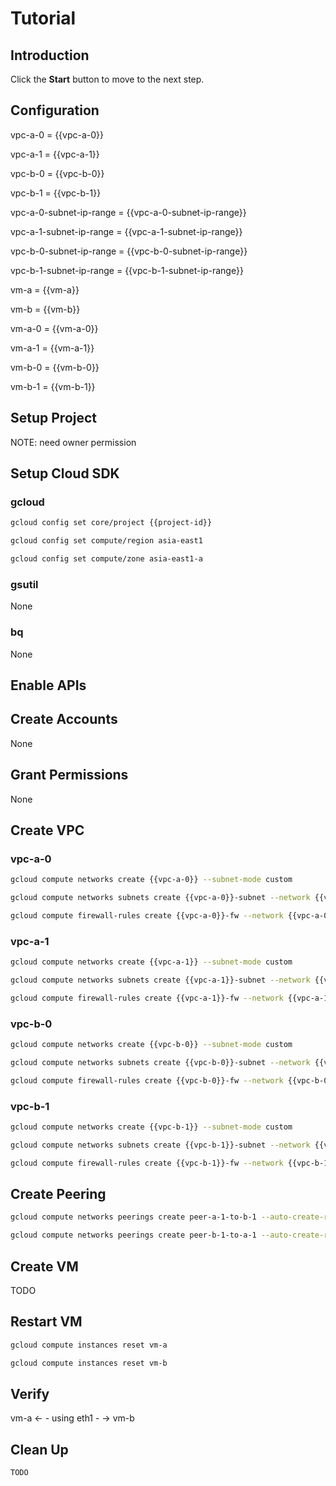 # Tutorial

## Introduction

<walkthrough-tutorial-duration duration="30"></walkthrough-tutorial-duration>

Click the **Start** button to move to the next step.

## Configuration

<walkthrough-watcher-constant key="vpc-a-0" value="vpc-a-0"></walkthrough-watcher-constant>
<walkthrough-watcher-constant key="vpc-a-1" value="vpc-a-1"></walkthrough-watcher-constant>
<walkthrough-watcher-constant key="vpc-b-0" value="vpc-b-0"></walkthrough-watcher-constant>
<walkthrough-watcher-constant key="vpc-b-1" value="vpc-b-1"></walkthrough-watcher-constant>
<walkthrough-watcher-constant key="vpc-a-0-subnet-ip-range" value="192.168.100.0/24"></walkthrough-watcher-constant>
<walkthrough-watcher-constant key="vpc-a-1-subnet-ip-range" value="192.168.101.0/24"></walkthrough-watcher-constant>
<walkthrough-watcher-constant key="vpc-b-0-subnet-ip-range" value="192.168.200.0/24"></walkthrough-watcher-constant>
<walkthrough-watcher-constant key="vpc-b-1-subnet-ip-range" value="192.168.201.0/24"></walkthrough-watcher-constant>
<walkthrough-watcher-constant key="vm-a" value="vm-a"></walkthrough-watcher-constant>
<walkthrough-watcher-constant key="vm-b" value="vm-b"></walkthrough-watcher-constant>
<walkthrough-watcher-constant key="vm-a-0" value="vm-a-0"></walkthrough-watcher-constant>
<walkthrough-watcher-constant key="vm-a-1" value="vm-a-1"></walkthrough-watcher-constant>
<walkthrough-watcher-constant key="vm-b-0" value="vm-b-0"></walkthrough-watcher-constant>
<walkthrough-watcher-constant key="vm-b-1" value="vm-b-1"></walkthrough-watcher-constant>

vpc-a-0 = {{vpc-a-0}}

vpc-a-1 = {{vpc-a-1}}

vpc-b-0 = {{vpc-b-0}}

vpc-b-1 = {{vpc-b-1}}

vpc-a-0-subnet-ip-range = {{vpc-a-0-subnet-ip-range}}

vpc-a-1-subnet-ip-range = {{vpc-a-1-subnet-ip-range}}

vpc-b-0-subnet-ip-range = {{vpc-b-0-subnet-ip-range}}

vpc-b-1-subnet-ip-range = {{vpc-b-1-subnet-ip-range}}

vm-a = {{vm-a}}

vm-b = {{vm-b}}

vm-a-0 = {{vm-a-0}}

vm-a-1 = {{vm-a-1}}

vm-b-0 = {{vm-b-0}}

vm-b-1 = {{vm-b-1}}

## Setup Project

<walkthrough-project-setup></walkthrough-project-setup>

<walkthrough-footnote>NOTE: need owner permission</walkthrough-footnote>

## Setup Cloud SDK

### gcloud

```bash
gcloud config set core/project {{project-id}}
```
```bash
gcloud config set compute/region asia-east1
```
```bash
gcloud config set compute/zone asia-east1-a
```

### gsutil

None

### bq

None


## Enable APIs

<walkthrough-enable-apis apis="compute.googleapis.com"></walkthrough-enable-apis>

## Create Accounts

None

## Grant Permissions

None

## Create VPC

### vpc-a-0

```bash
gcloud compute networks create {{vpc-a-0}} --subnet-mode custom
```
```bash
gcloud compute networks subnets create {{vpc-a-0}}-subnet --network {{vpc-a-0}} --range {{vpc-a-0-subnet-ip-range}}
```
```bash
gcloud compute firewall-rules create {{vpc-a-0}}-fw --network {{vpc-a-0}} --allow tcp:22,icmp
```

### vpc-a-1

```bash
gcloud compute networks create {{vpc-a-1}} --subnet-mode custom
```
```bash
gcloud compute networks subnets create {{vpc-a-1}}-subnet --network {{vpc-a-1}} --range {{vpc-a-1-subnet-ip-range}}
```
```bash
gcloud compute firewall-rules create {{vpc-a-1}}-fw --network {{vpc-a-1}} --allow tcp:22,icmp
```

### vpc-b-0

```bash
gcloud compute networks create {{vpc-b-0}} --subnet-mode custom
```
```bash
gcloud compute networks subnets create {{vpc-b-0}}-subnet --network {{vpc-b-0}} --range {{vpc-b-0-subnet-ip-range}}
```
```bash
gcloud compute firewall-rules create {{vpc-b-0}}-fw --network {{vpc-b-0}} --allow tcp:22,icmp
```

### vpc-b-1

```bash
gcloud compute networks create {{vpc-b-1}} --subnet-mode custom
```
```bash
gcloud compute networks subnets create {{vpc-b-1}}-subnet --network {{vpc-b-1}} --range {{vpc-b-1-subnet-ip-range}}
```
```bash
gcloud compute firewall-rules create {{vpc-b-1}}-fw --network {{vpc-b-1}} --allow tcp:22,icmp
```

## Create Peering

```bash
gcloud compute networks peerings create peer-a-1-to-b-1 --auto-create-routes --network={{vpc-a-1}} --peer-project {{project-id}} --peer-network {{vpc-b-1}}
```
```bash
gcloud compute networks peerings create peer-b-1-to-a-1 --auto-create-routes --network={{vpc-b-1}} --peer-project {{project-id}} --peer-network {{vpc-a-1}}
```

## Create VM

TODO

## Restart VM

```bash
gcloud compute instances reset vm-a
```
```bash
gcloud compute instances reset vm-b
```

## Verify

vm-a <- - using eth1 - -> vm-b

## Clean Up

```bash
TODO
```
